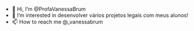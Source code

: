 - 👋 Hi, I’m @ProfaVanessaBrum
- 👀 I’m interested in desenvolver vários projetos legais com meus alunos!
- 📫 How to reach me @_vanessabrum 


<!---
ProfaVanessaBrum/ProfaVanessaBrum is a ✨ special ✨ repository because its `README.md` (this file) appears on your GitHub profile.
You can click the Preview link to take a look at your changes.
--->
